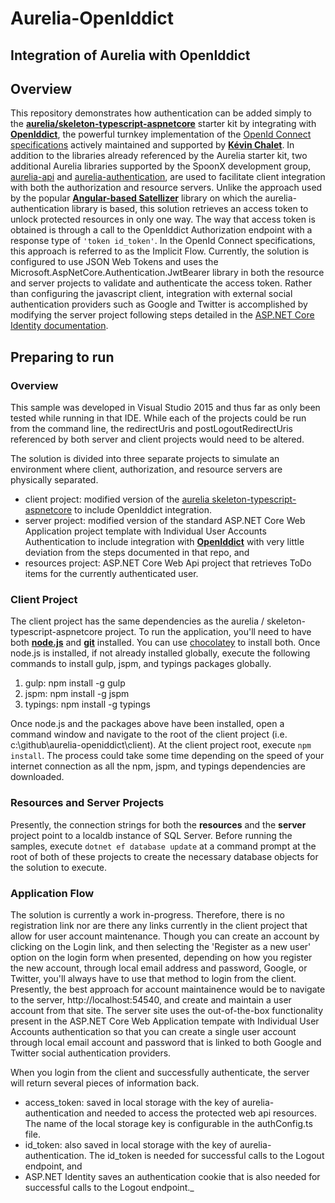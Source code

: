# Aurelia-OpenIddict
## Integration of Aurelia with OpenIddict



## Overview

This repository demonstrates how authentication can be added simply to the **[aurelia/skeleton-typescript-aspnetcore](https://github.com/aurelia/skeleton-navigation)** starter kit
by integrating with **[OpenIddict](https://github.com/openiddict/openiddict-core)**, the powerful turnkey implementation of the 
[OpenId Connect specifications](http://openid.net/specs/openid-connect-core-1_0.html) actively maintained and supported by
**[Kévin Chalet](https://github.com/PinpointTownes)**. In addition to the libraries already referenced by the Aurelia starter kit, two additional
Aurelia libraries supported by the SpoonX development group, [aurelia-api](https://github.com/SpoonX/aurelia-api) and [aurelia-authentication](https://github.com/SpoonX/aurelia-api), are used to 
facilitate client integration with both the authorization and resource servers. Unlike the approach used by the popular **[Angular-based 
Satellizer](https://github.com/sahat/satellizer)** library on which the aurelia-authentication library is based, this solution retrieves an access token to unlock protected 
resources in only one way. The way that access token is obtained is through a call to the OpenIddict Authorization endpoint with a 
response type of ```'token id_token'```. In the OpenId Connect specifications, this approach is referred to as the Implicit Flow. Currently, the
solution is configured to use JSON Web Tokens and uses the Microsoft.AspNetCore.Authentication.JwtBearer library in both the 
resource and server projects to validate and authenticate the access token. Rather than configuring the javascript client, integration 
with external social authentication providers such as Google and Twitter is accomplished by modifying the server project following 
steps detailed in the [ASP.NET Core Identity documentation](https://docs.asp.net/en/latest/security/authentication/sociallogins.html).


## Preparing to run

### Overview

This sample was developed in Visual Studio 2015 and thus far as only been tested while running in that IDE. While each of the projects 
could be run from the command line, the redirectUris and postLogoutRedirectUris referenced by both server and client projects would
need to be altered. 

The solution is divided into three separate projects to simulate an environment where client, authorization, and resource servers
are physically separated.  
   - client project: modified version of the [aurelia skeleton-typescript-aspnetcore](https://github.com/aurelia/skeleton-navigation) to include OpenIddict integration.
   - server project: modified version of the standard ASP.NET Core Web Application project template with Individual User Accounts Authentication to include integration with **[OpenIddict](https://github.com/openiddict/openiddict-core)** with very little deviation from the steps documented in that repo, and
   - resources project: ASP.NET Core Web Api project that retrieves ToDo items for the currently authenticated user.

### Client Project

The client project has the same dependencies as the aurelia / skeleton-typescript-aspnetcore project. To run the application, you'll need to have both
**[node.js](https://chocolatey.org/packages/nodejs)** and **[git](https://chocolatey.org/packages/git.install)** installed. You can use 
[chocolatey](https://chocolatey.org/) to install both. Once node.js is installed, if not already installed globally, execute the following 
commands to install gulp, jspm, and typings packages globally. 
  1. gulp: npm install -g gulp
  2. jspm: npm install -g jspm
  3. typings: npm install -g typings

Once node.js and the packages above have been installed, open a command window and navigate to the root of the client project 
(i.e. c:\github\aurelia-openiddict\client). At the client project root, execute ```npm install```. The process could take some time depending on the
speed of your internet connection as all the npm, jspm, and typings dependencies are downloaded.

### Resources and Server Projects

Presently, the connection strings for both the **resources** and the **server** project point to a localdb instance of SQL Server. Before
running the samples, execute ```dotnet ef database update``` at a command prompt at the root of both of these projects to create
the necessary database objects for the solution to execute.  

### Application Flow

The solution is currently a work in-progress. Therefore, there is no registration link nor are there any links currently in the client
project that allow for user account maintenance. Though you can create an account by clicking on the Login link, and then selecting the 
'Register as a new user' option on the login form when presented, depending on how you register the new account, through local email
address and password, Google, or Twitter, you'll always have to use that method to login from the client.  Presently, the best approach for
account maintainence would be to navigate to the server, http://localhost:54540, and create and maintain a user account from that site.
The server site uses the out-of-the-box functionality present in the ASP.NET Core Web Application tempate with Individual User Accounts 
authentication so that you can create a single user account through local email account and password that is linked to both Google and 
Twitter social authentication providers.

When you login from the client and successfully authenticate, the server will return several pieces of information back. 

- access_token: saved in local storage with the key of aurelia-authentication and needed to access the protected web api resources. The name of the local storage key is configurable in the authConfig.ts file.
- id_token: also saved in local storage with the key of aurelia-authentication. The id_token is needed for successful calls to the Logout endpoint, and
- ASP.NET Identity saves an authentication cookie that is also needed for successful calls to the Logout endpoint._
